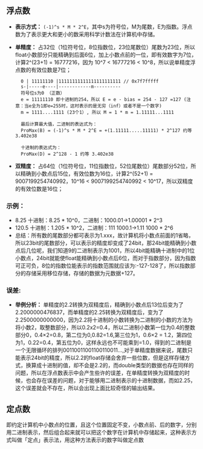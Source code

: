 ## 浮点数
- **表示方式：** `(-1)^s * M * 2^E`，其中s为符号位，M为尾数，E为指数。浮点数为了表示更大和更小的数采用科学计数法在计算机中存储。
- **单精度：** 占32位（1位符号位，8位指数位，23位尾数位）尾数为23位，所以float小数部分只能精确到后面6位，加上小数点前的一位，即有效数字为7位，计算2^(23+1) = 16777216，因为 10^7 < 16777216 < 10^8，所以说单精度浮点数的有效位数是7位；
  ```
    0 | 11111110 |11111111111111111111111 // 0x7f7fffff
    s-|-----e----|------------m----------  
    符号位s为0 （正数）
    e = 11111110 即十进制的254，所以 E = e - bias = 254 - 127 =127 (注意：当e全为1即e=255时，这时表示的是无穷（inf）或者不是一个数字)
    m = 1111....1111 (23个1）, 所以 M = 1 * m = 1.11111...1111
    
    最后计算最大值，二进制的表达式为：
    ProMax(B) = (-1)^s * M * 2^E = +(1.11111.....11111) * 2^127 约等 3.402e38
    
    十进制的表达式为：
    ProMax(D) = 2^128 - 1 约等 3.402e38
  ```
  
- **双精度：** 占64位（1位符号位，11位指数位，52位尾数位）尾数部分52位，所以精确到小数点后15位，有效位数为16位，计算2^(52+1) = 9007199254740992，10^16 < 9007199254740992 < 10^17，所以双精度的有效位数是16位；

### 示例：
- 8.25 十进制：8.25 * 10^0，二进制：1000.01->1.00001 * 2^3
- 120.5 十进制：1.205 * 10^2，二进制：111 1000.1->1.11 1000 * 2^6
- 总结：所有数的尾数部分都可表示为1.xxx，故计算机将小数点前面的1省略，所以23bit的尾数部分，可以表示的精度却变成了24bit，那24bit能精确到小数点后几位呢，我们知道9的二进制表示为1001，所以4bit能精确十进制中的1位小数点，24bit就能使float能精确到小数点后6位，而对于指数部分，因为指数可正可负，8位的指数位能表示的指数范围就应该为:-127-128了，所以指数部分的存储采用移位存储，存储的数据为元数据+127。

### 误差:
- **举例分析：** 单精度的2.2转换为双精度后，精确到小数点后13位后变为了2.2000000476837，而单精度的2.25转换为双精度后，变为了2.2500000000000，因为2.2将十进制的小数转换为二进制的小数的方法为将小数2，取整数部分，所以0.2x2=0.4，所以二进制小数第一位为0.4的整数部分0，0.4×2=0.8，第二位为0,0.82=1.6,第三位为1，0.6×2 = 1.2，第四位为1，0.22=0.4，第五位为0，这样永远也不可能乘到=1.0，得到的二进制是一个无限循环的排列00110011001100110011...,对于单精度数据来说，尾数只能表示24bit的精度，所以2.2的float存储会舍弃一些位数，但是这样存储方式，换算成十进制的值，却不会是2.2的，而double类型的数据也存在同样的问题，所以在浮点数表示中会产生些许的误差，在单精度转换为双精度的时候，也会存在误差的问题，对于能够用二进制表示的十进制数据，而如2.25，这个误差就会不存在，所以会出现上面比较奇怪的输出结果。

## 定点数
即约定计算机中小数点的位置，且这个位置固定不变，小数点前、后的数字，分别用二进制表示，然后组合起来就可以把这个数字在计算机中存储起来，这种表示方式叫做「定点」表示法，用这种方法表示的数字叫做定点数